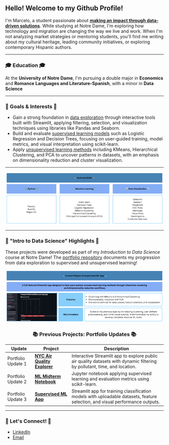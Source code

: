 ## Hello! Welcome to my Github Profile!
I'm Marcelo, a student passionate about <ins>**making an impact through data-driven solutions**</ins>. While studying at Notre Dame, I'm exploring how technology and migration are changing the way we live and work. When I'm not analyzing market strategies or mentoring students, you'll find me writing about my cultural heritage, leading community initiatives, or exploring contemporary Hispanic authors.

___

### 🎓 Education 🎓
At the **University of Notre Dame**, I'm pursuing a double major in **Economics** and **Romance Languages and Literature-Spanish**, with a minor in **Data Science**

___

### 🧠 Goals & Interests 🧠
- Gain a strong foundation in <ins>data exploration</ins> through interactive tools built with Streamlit, applying filtering, selection, and visualization techniques using libraries like Pandas and Seaborn.
- Build and evaluate <ins>supervised learning models</ins> such as Logistic Regression and Decision Trees, focusing on user-guided training, model metrics, and visual interpretation using scikit-learn.
- Apply <ins>unsupervised learning methods</ins> including KMeans, Hierarchical Clustering, and PCA to uncover patterns in datasets, with an emphasis on dimensionality reduction and cluster visualization.

___

<img src="https://github.com/marceloguzmanaguirre/marceloguzmanaguirre/blob/0fb2fb88083c3c3329fa995a192aac04bddd1004/ProfileTechnicalSkillsUpdated.png">

___

### 📁 "Intro to Data Science" Highlights 📁

These projects were developed as part of my *Introduction to Data Science* course at Notre Dame! The [portfolio repository](https://github.com/marceloguzmanaguirre/GUZMANAGUIRRE-Data-Science-Portfolio) documents my progression from data exploration to supervised and unsupervised learning!

<a href="https://github.com/marceloguzmanaguirre/GUZMANAGUIRRE-Data-Science-Portfolio/tree/6e0ec5821fc7c8bcd1883295b26912654cf08ac2/MLUnsupervisedApp">
  <img src="https://github.com/marceloguzmanaguirre/marceloguzmanaguirre/blob/e2c4d493e42436a611760edf290fdc56851b46ef/ProfileCurrentProjectUMLAppUpdated.png" alt="Unsupervised ML App">
</a>

<div align="center">

### 📚 Previous Projects: Portfolio Updates 📚

</div>

| Update | Project | Description |
|--------|---------|-------------|
| Portfolio Update 1 | [**NYC Air Quality Explorer**](https://github.com/marceloguzmanaguirre/GUZMANAGUIRRE-Data-Science-Portfolio/blob/4342e78ff4a5474f1962e2379636e47cf8baeb9b/basic_streamlit_app/README.md) | Interactive Streamlit app to explore public air quality datasets with dynamic filtering by pollutant, time, and location. |
| Portfolio Update 2 | [**ML Midterm Notebook**](https://github.com/marceloguzmanaguirre/GUZMANAGUIRRE-Data-Science-Portfolio/tree/1b115fb516360de8b6d4b63d2cfc659aa1fe4a1d/TidyData-Project) | Jupyter notebook applying supervised learning and evaluation metrics using scikit-learn. |
| Portfolio Update 3 | [**Supervised ML App**](https://github.com/marceloguzmanaguirre/GUZMANAGUIRRE-Data-Science-Portfolio/tree/6e0ec5821fc7c8bcd1883295b26912654cf08ac2/MLStreamlitApp) | Streamlit app for training classification models with uploadable datasets, feature selection, and visual performance outputs. |

___

### 🔗 Let's Connect! 🔗

- [LinkedIn](https://www.linkedin.com/in/marceloguzmanaguirre)  
- [Email](mailto:mguzmana@nd.edu)
